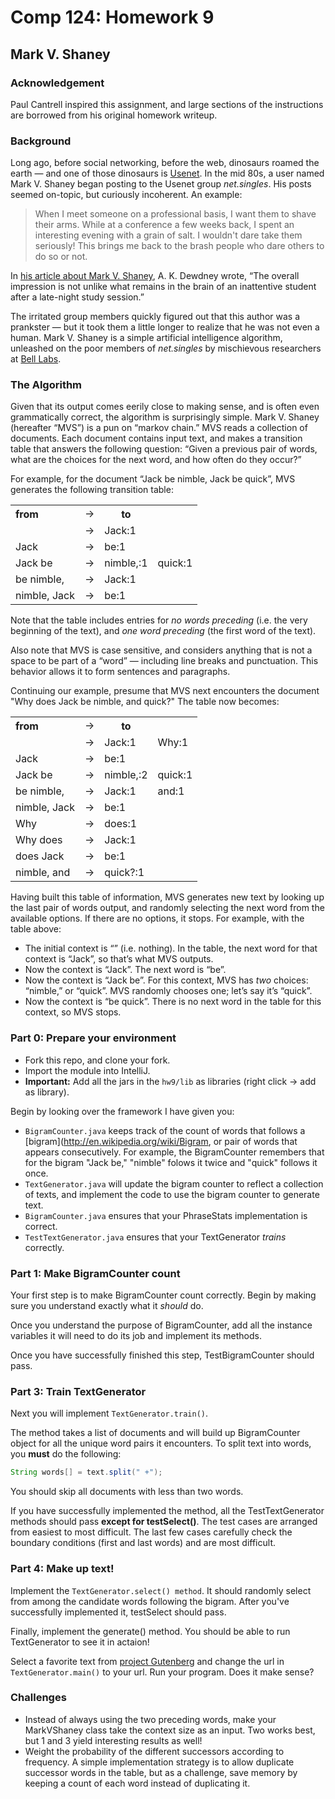 Comp 124: Homework 9
====


Mark V. Shaney
---

### Acknowledgement

Paul Cantrell inspired this assignment, and large sections of the instructions are borrowed from his original homework writeup.

### Background

Long ago, before social networking, before the web, dinosaurs roamed the earth — and one of those dinosaurs is [Usenet](http://en.wikipedia.org/wiki/Usenet). In the mid 80s, a user named Mark V. Shaney began posting to the Usenet group _net.singles_. His posts seemed on-topic, but curiously incoherent. An example:

<blockquote>When I meet someone on a professional basis, I want them to shave their
arms.  While at a conference a few weeks back, I spent an interesting evening
with a grain of salt.  I wouldn't dare take them seriously!  This brings me back
to the brash people who dare others to do so or not.</blockquote>

In [his article about Mark V. Shaney](http://www.clear.rice.edu/comp200/09fall/textriff/sci_am_paper.htm), A. K. Dewdney wrote, “The overall impression is not unlike what remains in the brain of an inattentive student after a late-night study session.”

The irritated group members quickly figured out that this author was a prankster — but it took them a little longer to realize that he was not even a human. Mark V. Shaney is a simple artificial intelligence algorithm, unleashed on the poor members of _net.singles_ by mischievous researchers at [Bell Labs](http://en.wikipedia.org/wiki/Bell_labs).

### The Algorithm

Given that its output comes eerily close to making sense, and is often even grammatically correct, the algorithm is surprisingly simple. Mark V. Shaney (hereafter “MVS”) is a pun on “markov chain.” MVS reads a collection of documents. Each document contains input text, and makes a transition table that answers the following question: “Given a previous pair of words, what are the choices for the next word, and how often do they occur?”

For example, for the document “Jack be nimble, Jack be quick”, MVS generates the following transition table:

<table>
  <tr><th align="left">from</th> <td>→</td> <th>to</th></tr>
  <tr><td></td> <td>→</td> <td>Jack:1</td></tr>
  <tr><td>Jack</td> <td>→</td> <td>be:1</td></tr>
  <tr><td>Jack be</td> <td>→</td> <td>nimble,:1</td> <td>quick:1</td></tr>
  <tr><td>be nimble,</td> <td>→</td> <td>Jack:1</td></tr>
  <tr><td>nimble, Jack</td><td>→</td> <td>be:1</td></tr>
</table>

Note that the table includes entries for _no words preceding_ (i.e. the very beginning of the text), and _one word preceding_ (the first word of the text).

Also note that MVS is case sensitive, and considers anything that is not a space to be part of a “word” — including line breaks and punctuation. This behavior allows it to form sentences and paragraphs.

Continuing our example, presume that MVS next encounters the document "Why does Jack be nimble, and quick?" The table now becomes:

<table>
  <tr><th align="left">from</th> <td>→</td> <th>to</th></tr>
  <tr><td></td> <td>→</td> <td>Jack:1</td><td>Why:1</td></tr>
  <tr><td>Jack</td> <td>→</td> <td>be:1</td></tr>
  <tr><td>Jack be</td> <td>→</td> <td>nimble,:2</td> <td>quick:1</td></tr>
  <tr><td>be nimble,</td> <td>→</td> <td>Jack:1</td><td>and:1</td></tr>
  <tr><td>nimble, Jack</td><td>→</td> <td>be:1</td></tr>
  <tr><td>Why</td> <td>→</td> <td>does:1</td></tr>
  <tr><td>Why does</td> <td>→</td> <td>Jack:1</td></tr>
  <tr><td>does Jack</td> <td>→</td> <td>be:1</td></tr>
  <tr><td>nimble, and</td> <td>→</td> <td>quick?:1</td></tr>
</table>

Having built this table of information, MVS  generates new text by looking up the last pair of words output, and randomly selecting the next word from the available options. If there are no options, it stops. For example, with the table above:

* The initial context is “” (i.e. nothing). In the table, the next word for that context is “Jack”, so that’s what MVS outputs.
* Now the context is “Jack”. The next word is “be”.
* Now the context is “Jack be”. For this context, MVS has _two_ choices: “nimble,” or “quick”. MVS randomly chooses one; let’s say it’s “quick”.
* Now the context is “be quick”. There is no next word in the table for this context, so MVS stops.

### Part 0: Prepare your environment

 - Fork this repo, and clone your fork.
 - Import the module into IntelliJ.
 - **Important:** Add all the jars in the `hw9/lib` as libraries (right click -> add as library).

Begin by looking over the framework I have given you:

* `BigramCounter.java` keeps track of the count of words that follows a [bigram](http://en.wikipedia.org/wiki/Bigram, or pair of words that appears consecutively.
For example, the BigramCounter remembers that for the bigram "Jack be,"  "nimble" folows it twice and "quick" follows it once.
* `TextGenerator.java` will update the bigram counter to reflect a collection of texts, and implement the code to use the bigram counter to generate text.
* `BigramCounter.java` ensures that your PhraseStats implementation is correct.
* `TestTextGenerator.java` ensures that your TextGenerator *trains* correctly.

### Part 1: Make BigramCounter count

Your first step is to make BigramCounter count correctly. Begin by making sure you understand exactly what it *should* do.

Once you understand the purpose of BigramCounter, add all the instance variables it will need to do its job and implement its methods.

Once you have successfully finished this step, TestBigramCounter should pass.



### Part 3: Train TextGenerator

Next you will implement `TextGenerator.train()`.

The method takes a list of documents and will build up BigramCounter object for all the unique word pairs it encounters.
To split text into words, you **must** do the following: 

```java
String words[] = text.split(" +");
```

You should skip all documents with less than two words.

If you have successfully implemented the method, all the TestTextGenerator methods should pass **except for testSelect()**.
The test cases are arranged from easiest to most difficult.
The last few cases carefully check the boundary conditions (first and last words) and are most difficult.


### Part 4: Make up text!

Implement the `TextGenerator.select() method`.
It should randomly select from among the candidate words following the bigram.
After you've successfully implemented it, testSelect should pass.

Finally, implement the generate() method.
You should be able to run TextGenerator to see it in actaion!

Select a favorite text from [project Gutenberg](http://www.gutenberg.org/) and change the url in `TextGenerator.main()` to your url.
Run your program. Does it make sense?

### Challenges

* Instead of always using the two preceding words, make your MarkVShaney class take the context size as an input. Two works best, but 1 and 3 yield interesting results as well!
* Weight the probability of the different successors according to frequency. A simple implementation strategy is to allow duplicate successor words in the table, but as a challenge, save memory by keeping a count of each word instead of duplicating it.
